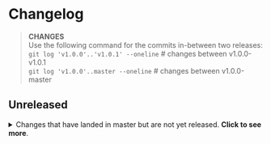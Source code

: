 # Changelog

> **CHANGES**<br>
> Use the following command for the commits in-between two releases:<br>
> `git log 'v1.0.0'..'v1.0.1' --oneline` # changes between v1.0.0-v1.0.1<br>
> `git log 'v1.0.0'..master --oneline` # changes between v1.0.0-master

## Unreleased

<details>
  <summary>
    Changes that have landed in master but are not yet released.
    <strong>Click to see more</strong>.
  </summary>

* Nothing for now :)

</details>
